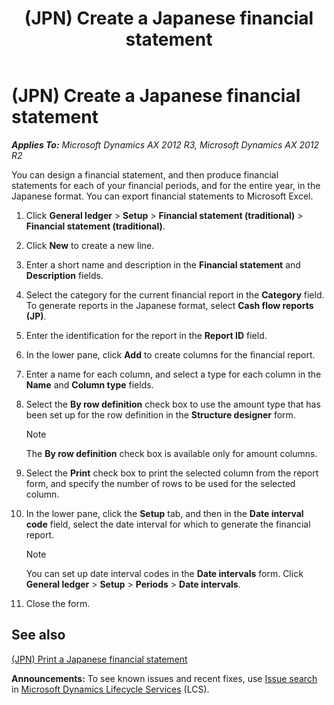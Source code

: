 ﻿---
title: (JPN) Create a Japanese financial statement
TOCTitle: (JPN) Create a Japanese financial statement
ms:assetid: db18e463-a44a-49da-a617-c77d81fdbd90
ms:mtpsurl: https://technet.microsoft.com/en-us/library/JJ664977(v=AX.60)
ms:contentKeyID: 49386561
ms.date: 04/18/2014
mtps_version: v=AX.60
f1_keywords:
- financial statement
- Japanese
- JP - 00003
---

# (JPN) Create a Japanese financial statement 


_**Applies To:** Microsoft Dynamics AX 2012 R3, Microsoft Dynamics AX 2012 R2_

You can design a financial statement, and then produce financial statements for each of your financial periods, and for the entire year, in the Japanese format. You can export financial statements to Microsoft Excel.

1.  Click **General ledger** \> **Setup** \> **Financial statement (traditional)** \> **Financial statement (traditional)**.

2.  Click **New** to create a new line.

3.  Enter a short name and description in the **Financial statement** and **Description** fields.

4.  Select the category for the current financial report in the **Category** field. To generate reports in the Japanese format, select **Cash flow reports (JP)**.

5.  Enter the identification for the report in the **Report ID** field.

6.  In the lower pane, click **Add** to create columns for the financial report.

7.  Enter a name for each column, and select a type for each column in the **Name** and **Column type** fields.

8.  Select the **By row definition** check box to use the amount type that has been set up for the row definition in the **Structure designer** form.
    

    > [!NOTE]
    > <P>The <STRONG>By row definition</STRONG> check box is available only for amount columns.</P>



9.  Select the **Print** check box to print the selected column from the report form, and specify the number of rows to be used for the selected column.

10. In the lower pane, click the **Setup** tab, and then in the **Date interval code** field, select the date interval for which to generate the financial report.
    

    > [!NOTE]
    > <P>You can set up date interval codes in the <STRONG>Date intervals</STRONG> form. Click <STRONG>General ledger</STRONG> &gt; <STRONG>Setup</STRONG> &gt; <STRONG>Periods</STRONG> &gt; <STRONG>Date intervals</STRONG>.</P>



11. Close the form.

## See also

[(JPN) Print a Japanese financial statement](jpn-print-a-japanese-financial-statement.md)

  
**Announcements:** To see known issues and recent fixes, use [Issue search](http://go.microsoft.com/fwlink/?linkid=389258) in [Microsoft Dynamics Lifecycle Services](http://go.microsoft.com/fwlink/?linkid=306505) (LCS).

